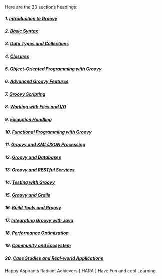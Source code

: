 Here are the 20 sections headings:

##### 1. [Introduction to Groovy](01.IntroductionToGroovy.md)
##### 2. [Basic Syntax](02.BasicSyntax.md)
##### 3. [Data Types and Collections](03.DataTypesCollections.md)
##### 4. [Closures](04.Closures.md)
##### 5. [Object-Oriented Programming with Groovy](05.OOPGroovy.md)
##### 6. [Advanced Groovy Features](06.AdvancedFeatures.md)
##### 7. [Groovy Scripting](07.Scripting.md)
##### 8. [Working with Files and I/O](08.WorkingWithFiles.md)
##### 9. [Exception Handling]()
##### 10. [Functional Programming with Groovy]()
##### 11. [Groovy and XML/JSON Processing]()
##### 12. [Groovy and Databases]()
##### 13. [Groovy and RESTful Services]()
##### 14. [Testing with Groovy]()
##### 15. [Groovy and Grails]()
##### 16. [Build Tools and Groovy]()
##### 17. [Integrating Groovy with Java]()
##### 18. [Performance Optimization]()
##### 19. [Community and Ecosystem]()
##### 20. [Case Studies and Real-world Applications]()

Happy Aspirants Radiant Achievers [ HARA ] Have Fun and cool Learning.
